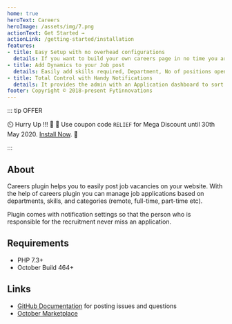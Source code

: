 ```yaml
---
home: true
heroText: Careers
heroImage: /assets/img/7.png
actionText: Get Started →
actionLink: /getting-started/installation
features:
- title: Easy Setup with no overhead configurations
  details: If you want to build your own careers page in no time you are the right place.One click setup of your own careers page.
- title: Add Dynamics to your Job post
  details: Easily add skills required, Department, No of positions open and job description to a job post.Create categories such as full time, part time, remote etc for your job post.
- title: Total Control with Handy Notifications
  details: It provides the admin with an Application dashboard to sort and view all the applications.It also allows you to turn on email notifcations for an application recieved, for as many email addresses you wish.
footer: Copyright © 2018-present Fytinnovations
---
```


::: tip OFFER

 :timer_clock: Hurry Up !!! :tada: :confetti_ball: Use coupon code `RELIEF` for Mega Discount until 30th May 2020. [Install Now](https://octobercms.com/plugin/fytinnovations-careers).  :tada:

:::

## About

Careers plugin helps you to easily post job vacancies on your website. With the help of careers plugin you can manage job applications based on departments, skills, and categories (remote, full-time, part-time etc).

Plugin comes with notification settings so that the person who is responsible for the recruitment never miss an application.


## Requirements

- PHP 7.3+
- October Build 464+

## Links

- [GitHub Documentation](https://github.com/fytinnovations/oc-careers) for posting issues and questions
- [October Marketplace](https://octobercms.com/plugin/fytinnovations-careers)

